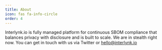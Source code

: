 ```yaml
---
title: About
icon: fas fa-info-circle
order: 4
---
```


 
Interlynk.io is fully managed platform for continuous SBOM compliance that balances privacy with disclosure and is built to scale. We are in stealth right now. You can get in touch with us via Twitter or hello@interlynk.io